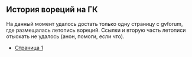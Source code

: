 ## История вореций на ГК

На данный момент удалось достать только одну страницу с gvforum, где размещалась летопись вореций. Ссылки и вторую часть летописи отыскать не удалось (анон, помоги, если что).

* [Страница 1](https://cdn.rawgit.com/1024--/peetooshnya/d78b60d8/vorec-history/vorec-history-1.html)
